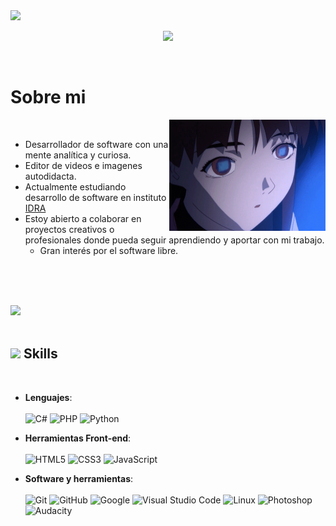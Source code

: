 <img src="https://user-images.githubusercontent.com/73097560/115834477-dbab4500-a447-11eb-908a-139a6edaec5c.gif">

<p align="center">
  <a href="https://github.com/DenverCoder1/readme-typing-svg"><img src="https://readme-typing-svg.herokuapp.com?font=Time+New+Roman&color=cyan&size=25&center=true&vCenter=true&width=600&height=100&lines=Federico+Valfosca...;++;Desarrollador+de+software;Estudiante+de+intituto+IDRA;Desarrollador+junior;Editor+de+videos;amo+aprender+cosas+nuevas."></a>
</p>


<br>

<h1> Sobre mi </h1>

<picture> <img align="right" src="https://github.com/fedevlfsk/fedevlfsk/blob/main/lain%20github.gif" width = 250px></picture>

<br>

- Desarrollador de software con una mente analítica y curiosa.
- Editor de videos e imagenes autodidacta.
- Actualmente estudiando desarrollo de software en instituto [IDRA](https://institutoidra.edu.ar/)
- Estoy abierto a colaborar en proyectos creativos o profesionales donde pueda
  seguir aprendiendo y aportar con mi trabajo.
  - Gran interés por el software libre. 

<br><br><br>

<img src="https://user-images.githubusercontent.com/73097560/115834477-dbab4500-a447-11eb-908a-139a6edaec5c.gif"><br><br>

## <img src="https://media2.giphy.com/media/QssGEmpkyEOhBCb7e1/giphy.gif?cid=ecf05e47a0n3gi1bfqntqmob8g9aid1oyj2wr3ds3mg700bl&rid=giphy.gif" width ="25"><b> Skills</b>
<br>

<p align="center">

- **Lenguajes**: <br><br>
![C#](https://img.shields.io/badge/C%23-%2300599C.svg?style=for-the-badge&logo=c%2B%2B&logoColor=white)
![PHP](https://img.shields.io/badge/PHP-%23777BB4.svg?style=for-the-badge&logo=php&logoColor=white)
![Python](https://img.shields.io/badge/Python-%23FFD700.svg?style=for-the-badge&logo=python&logoColor=23FFD700)

- **Herramientas Front-end**: <br><br>
![HTML5](https://img.shields.io/badge/HTML5%20-%23E34F26.svg?style=for-the-badge&logo=html5&logoColor=white)
![CSS3](https://img.shields.io/badge/CSS%20-%231572B6.svg?style=for-the-badge&logo=css3&logoColor=white)
![JavaScript](https://img.shields.io/badge/JavaScript%20-%23F7DF1E.svg?style=for-the-badge&logo=javascript&logoColor=black)

- **Software y herramientas**: <br><br>
![Git](https://img.shields.io/badge/git-%23F05033.svg?style=for-the-badge&logo=git&logoColor=white)
![GitHub](https://img.shields.io/badge/github-%23121011.svg?style=for-the-badge&logo=github&logoColor=white)
![Google](https://img.shields.io/badge/google-%234285F4.svg?style=for-the-badge&logo=google&logoColor=white)
![Visual Studio Code](https://img.shields.io/badge/Visual%20Studio%20Code-0078d7.svg?style=for-the-badge&logo=visual-studio-code&logoColor=white)
![Linux](https://img.shields.io/badge/Linux-FCC624?style=for-the-badge&logo=linux&logoColor=black)
![Photoshop](https://img.shields.io/badge/Photoshop-%23131E36.svg?style=for-the-badge&logo=adobephotoshop&logoColor=white)
![Audacity](https://img.shields.io/badge/Audacity-%231E90FF.svg?style=for-the-badge&logo=audacity&logoColor=white)







  
